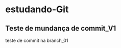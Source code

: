 # estudando-Git

Teste de mundança de commit_V1
-------------------------
teste de commit na branch_01